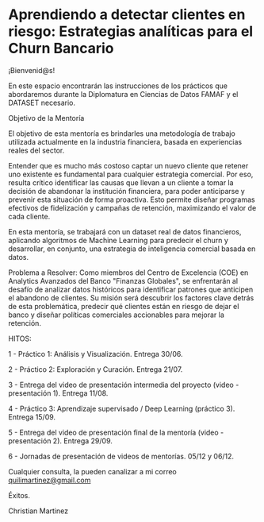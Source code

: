# Aprendiendo a detectar clientes en riesgo: Estrategias analíticas para el Churn Bancario

¡Bienvenid@s!

En este espacio encontrarán las instrucciones de los prácticos que abordaremos durante la Diplomatura en Ciencias de Datos FAMAF y el DATASET necesario.

Objetivo de la Mentoría

El objetivo de esta mentoría es brindarles una metodología de trabajo utilizada actualmente en la industria financiera, basada en experiencias reales del sector.

Entender que es mucho más costoso captar un nuevo cliente que retener uno existente es fundamental para cualquier estrategia comercial. Por eso, resulta crítico identificar las causas que llevan a un cliente a tomar la decisión de abandonar la institución financiera, para poder anticiparse y prevenir esta situación de forma proactiva. Esto permite diseñar programas efectivos de fidelización y campañas de retención, maximizando el valor de cada cliente.

En esta mentoría, se trabajará con un dataset real de datos financieros, aplicando algoritmos de Machine Learning para predecir el churn y desarrollar, en conjunto, una estrategia de inteligencia comercial basada en datos.

Problema a Resolver:
Como miembros del Centro de Excelencia (COE) en Analytics Avanzados del Banco "Finanzas Globales", se enfrentarán al desafío de analizar datos históricos para identificar patrones que anticipen el abandono de clientes. Su misión será descubrir los factores clave detrás de esta problemática, predecir qué clientes están en riesgo de dejar el banco y diseñar políticas comerciales accionables para mejorar la retención.

HITOS:

1 - Práctico 1: Análisis y Visualización. Entrega 30/06.

2 - Práctico 2: Exploración y Curación. Entrega 21/07. 

3 - Entrega del video de presentación intermedia del proyecto (video - presentación 1). Entrega 11/08.

4 - Práctico 3: Aprendizaje supervisado / Deep Learning (práctico 3). Entrega 15/09.

5 - Entrega del video de presentación final de la mentoría (video - presentación 2). Entrega 29/09.

6 - Jornadas de presentación de videos de mentorías. 05/12 y 06/12.


Cualquier consulta, la pueden canalizar a mi correo quilimartinez@gmail.com

Éxitos.

Christian Martinez
